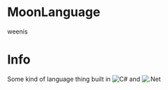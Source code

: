 # MoonLanguage
weenis

# Info
Some kind of language thing built in ![C#](https://img.shields.io/badge/c%23-%23239120.svg?style=for-the-badge&logo=c-sharp&logoColor=white) and ![.Net](https://img.shields.io/badge/.NET-5C2D91?style=for-the-badge&logo=.net&logoColor=white)
